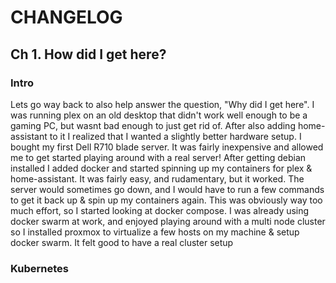 # CHANGELOG

## Ch 1. How did I get here?


### Intro
Lets go way back to also help answer the question, "Why did I get here". I was
running plex on an old desktop that didn't work well enough to be a gaming PC,
but wasnt bad enough to just get rid of. After also adding home-assistant to it
I realized that I wanted a slightly better hardware setup. I bought my first
Dell R710 blade server. It was fairly inexpensive and allowed me to get started
playing around with a real server! After getting debian installed I added
docker and started spinning up my containers for plex & home-assistant. It was
fairly easy, and rudamentary, but it worked. The server would sometimes go
down, and I would have to run a few commands to get it back up & spin up my
containers again. This was obviously way too much effort, so I started looking
at docker compose. I was already using docker swarm at work, and enjoyed
playing around with a multi node cluster so I installed proxmox to virtualize a
few hosts on my machine & setup docker swarm. It felt good to have a real cluster
setup

### Kubernetes
